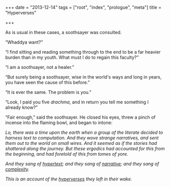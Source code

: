 +++
date = "2013-12-14"
tags = ["root", "index", "prologue", "meta"]
title = "Hyperverses"

+++

As is usual in these cases, a soothsayer was consulted.

“Whaddya want?”

“I find sitting and reading something through to the end to be a far
heavier burden than in my youth. What must I do to regain this faculty?”

“I am a soothsayer, not a healer.”

“But surely being a soothsayer, wise in the world's ways and long in years,
you have seen the cause of this before.”

“It is ever the same. The problem is you.”

“Look, I paid you five *drachma*, and in return you tell me something I already know?”

“Fair enough,” said the soothsayer. He closed his eyes, threw a pinch of
incense into the flaming bowl, and began to intone:

*Lo, there was a time upon the earth when a group of the literate decided to harness
text to computation. And they wove strange narratives, and sent them out to the
world on small wires. And it seemed as if the stories had shattered along the
journey. But these ergodics had accounted for this from the beginning, and had
foretold of this from tomes of yore.*

*And they sang of [hypertext](/hypertext.html); and they sang
of [narrative](/narrative.html); and they sang of
[complexity](/ergodic.html).*

*This is an account of the [hyperverses](/on-hyperverses.html) they left in their wake.*
